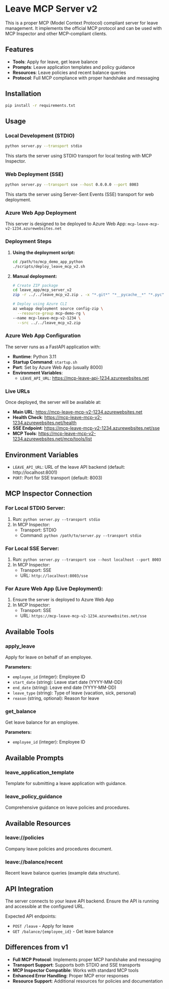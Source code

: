 # Leave MCP Server v2

This is a proper MCP (Model Context Protocol) compliant server for leave management. It implements the official MCP protocol and can be used with MCP Inspector and other MCP-compliant clients.

## Features

- **Tools**: Apply for leave, get leave balance
- **Prompts**: Leave application templates and policy guidance
- **Resources**: Leave policies and recent balance queries
- **Protocol**: Full MCP compliance with proper handshake and messaging

## Installation

```bash
pip install -r requirements.txt
```

## Usage

### Local Development (STDIO)

```bash
python server.py --transport stdio
```

This starts the server using STDIO transport for local testing with MCP Inspector.

### Web Deployment (SSE)

```bash
python server.py --transport sse --host 0.0.0.0 --port 8003
```

This starts the server using Server-Sent Events (SSE) transport for web deployment.

### Azure Web App Deployment

This server is designed to be deployed to Azure Web App: `mcp-leave-mcp-v2-1234.azurewebsites.net`

### Deployment Steps

1. **Using the deployment script:**
   ```bash
   cd /path/to/mcp_demo_app_python
   ./scripts/deploy_leave_mcp_v2.sh
   ```

2. **Manual deployment:**
   ```bash
   # Create ZIP package
   cd leave_app/mcp_server_v2
   zip -r ../../leave_mcp_v2.zip . -x "*.git*" "*__pycache__*" "*.pyc"
   
   # Deploy using Azure CLI
   az webapp deployment source config-zip \
     --resource-group mcp-demo-rg \
   --name mcp-leave-mcp-v2-1234 \
     --src ../../leave_mcp_v2.zip
   ```

### Azure Web App Configuration

The server runs as a FastAPI application with:
- **Runtime**: Python 3.11
- **Startup Command**: `startup.sh`
- **Port**: Set by Azure Web App (usually 8000)
- **Environment Variables**:
   - `LEAVE_API_URL`: https://mcp-leave-api-1234.azurewebsites.net

### Live URLs

Once deployed, the server will be available at:
- **Main URL**: https://mcp-leave-mcp-v2-1234.azurewebsites.net
- **Health Check**: https://mcp-leave-mcp-v2-1234.azurewebsites.net/health
- **SSE Endpoint**: https://mcp-leave-mcp-v2-1234.azurewebsites.net/sse
- **MCP Tools**: https://mcp-leave-mcp-v2-1234.azurewebsites.net/mcp/tools/list

## Environment Variables

- `LEAVE_API_URL`: URL of the leave API backend (default: http://localhost:8001)
- `PORT`: Port for SSE transport (default: 8003)

## MCP Inspector Connection

### For Local STDIO Server:
1. Run: `python server.py --transport stdio`
2. In MCP Inspector:
   - Transport: STDIO
   - Command: `python /path/to/server.py --transport stdio`

### For Local SSE Server:
1. Run: `python server.py --transport sse --host localhost --port 8003`
2. In MCP Inspector:
   - Transport: SSE
   - URL: `http://localhost:8003/sse`

### For Azure Web App (Live Deployment):
1. Ensure the server is deployed to Azure Web App
2. In MCP Inspector:
   - Transport: SSE
   - URL: `https://mcp-leave-mcp-v2-1234.azurewebsites.net/sse`

## Available Tools

### apply_leave
Apply for leave on behalf of an employee.

**Parameters:**
- `employee_id` (integer): Employee ID
- `start_date` (string): Leave start date (YYYY-MM-DD)
- `end_date` (string): Leave end date (YYYY-MM-DD)
- `leave_type` (string): Type of leave (vacation, sick, personal)
- `reason` (string, optional): Reason for leave

### get_balance
Get leave balance for an employee.

**Parameters:**
- `employee_id` (integer): Employee ID

## Available Prompts

### leave_application_template
Template for submitting a leave application with guidance.

### leave_policy_guidance
Comprehensive guidance on leave policies and procedures.

## Available Resources

### leave://policies
Company leave policies and procedures document.

### leave://balance/recent
Recent leave balance queries (example data structure).

## API Integration

The server connects to your leave API backend. Ensure the API is running and accessible at the configured URL.

Expected API endpoints:
- `POST /leave` - Apply for leave
- `GET /balance/{employee_id}` - Get leave balance

## Differences from v1

- **Full MCP Protocol**: Implements proper MCP handshake and messaging
- **Transport Support**: Supports both STDIO and SSE transports
- **MCP Inspector Compatible**: Works with standard MCP tools
- **Enhanced Error Handling**: Proper MCP error responses
- **Resource Support**: Additional resources for policies and documentation

